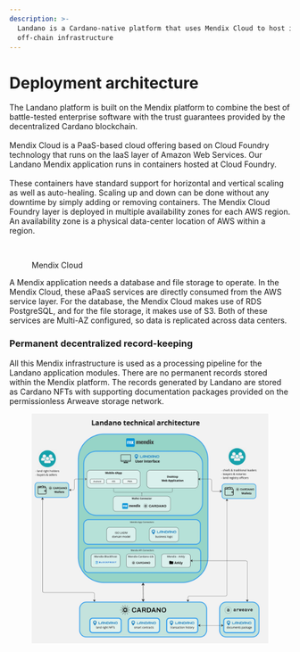 ```yaml
---
description: >-
  Landano is a Cardano-native platform that uses Mendix Cloud to host its
  off-chain infrastructure
---
```


# Deployment architecture

The Landano platform is built on the Mendix platform to combine the best of battle-tested enterprise software with the trust guarantees provided by the decentralized Cardano blockchain.\
\
Mendix Cloud is a PaaS-based cloud offering based on Cloud Foundry technology that runs on the IaaS layer of Amazon Web Services. Our Landano Mendix application runs in containers hosted at Cloud Foundry. \
\
These containers have standard support for horizontal and vertical scaling as well as auto-healing. Scaling up and down can be done without any downtime by simply adding or removing containers. The Mendix Cloud Foundry layer is deployed in multiple availability zones for each AWS region. An availability zone is a physical data-center location of AWS within a region.

<figure><img src="../.gitbook/assets/screenshot-2024-04-23-at-5.30.45 pm.png" alt=""><figcaption><p>Mendix Cloud</p></figcaption></figure>

A Mendix application needs a database and file storage to operate. In the Mendix Cloud, these aPaaS services are directly consumed from the AWS service layer. For the database, the Mendix Cloud makes use of RDS PostgreSQL, and for the file storage, it makes use of S3. Both of these services are Multi-AZ configured, so data is replicated across data centers.

### Permanent decentralized record-keeping

All this Mendix infrastructure is used as a processing pipeline for the Landano application modules. There are no permanent records stored within the Mendix platform. The records generated by Landano are stored as Cardano NFTs with supporting documentation packages provided on the permissionless Arweave storage network.&#x20;

<figure><img src="../.gitbook/assets/2024-04-23--Landano--technical-architecture-v1.jpg" alt=""><figcaption></figcaption></figure>
